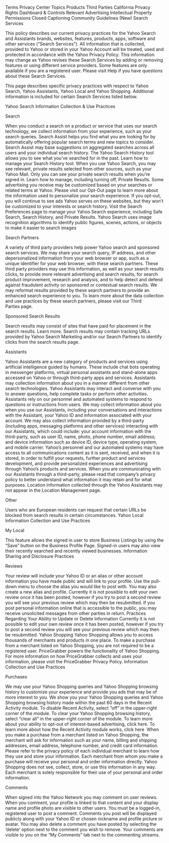 Terms
Privacy Center
Topics
Products
Third Parties
California Privacy Rights
Dashboard & Controls
Relevant Advertising
Intellectual Property
Permissions
Closed Captioning
Community Guidelines (New)
Search Services

This policy describes our current privacy practices for the Yahoo Search and Assistants brands, websites, features, products, apps, software and other services (“Search Services”). All information that is collected, provided to Yahoo or stored in your Yahoo Account will be treated, used and protected in accordance with the Yahoo Privacy Policy. This information may change as Yahoo revises these Search Services by adding or removing features or using different service providers. Some features are only available if you are a registered user. Please visit Help if you have questions about these Search Services.

This page describes specific privacy practices with respect to Yahoo Search, Yahoo Assistants, Yahoo Local and Yahoo Shopping. Additional information is included for certain Search Services listed below.

Yahoo Search
Information Collection & Use Practices

Search

When you conduct a search on a product or service that uses our search technology, we collect information from your experience, such as your search queries.
Search Assist helps you find what you are looking for by automatically offering popular search terms and new topics to consider. Search Assist may base suggestions on aggregated searches across all users and your individual search history.
The Yahoo Search History tool allows you to see what you've searched for in the past. Learn how to manage your Search History tool.
When you use Yahoo Search, you may see relevant, private results selected from other sources, such as your Yahoo Mail. Only you can see your private search results when you’re signed in. Learn how to manage, including turning off, Private Results.
Some advertising you receive may be customized based on your searches or related terms at Yahoo. Please visit our Opt-Out page to learn more about the information used to personalize your search experience. If you opt-out, you will continue to see ads Yahoo serves on these websites, but they won’t be customized to your interests or search history.
Visit the Search Preferences page to manage your Yahoo Search experience, including Safe Search, Search History, and Private Results.
Yahoo Search uses image recognition algorithms to identify public figures, scenes, actions, or objects to make it easier to search images

Search Partners

A variety of third party providers help power Yahoo search and sponsored search services.
We may share your search query, IP address, and other depersonalized information from your web browser or app, such as a unique identifier for your web browser, with these search partners.
These third party providers may use this information, as well as your search results clicks, to provide more relevant advertising and search results, for search product improvement, research and analysis, and to help detect and defend against fraudulent activity on sponsored or contextual search results.
We may reformat results provided by these search partners to provide an enhanced search experience to you.
To learn more about the data collection and use practices by these search partners, please visit our Third Parties page.

Sponsored Search Results

Search results may consist of sites that have paid for placement in the search results. Learn more.
Search results may contain tracking URLs provided by Yahoo Search Marketing and/or our Search Partners to identify clicks from the search results page.

Assistants

Yahoo Assistants are a new category of products and services using artificial intelligence guided by humans. These include chat bots operating in messenger platforms, virtual personal assistants and stand-alone apps accessed on Yahoo or through third-party apps and services. Assistants may collection information about you in a manner different from other search technologies.
Yahoo Assistants may interact and converse with you to answer questions, help complete tasks or perform other activities. Assistants rely on our personnel and automated systems to respond to questions or instructions from users.
We may collect information about you when you use our Assistants, including your conversations and interactions with the Assistant, your Yahoo ID and information associated with your account.
We may also collect information provided by a third-party (including apps, messaging platforms and other services) interacting with our Assistants, which could include: your account information with the third-party, such as user ID, name, photo, phone number, email address; and device information such as device ID, device type, operating system, and mobile carrier.
Yahoo’s personnel and our automated systems may have access to all communications content as it is sent, received, and when it is stored, in order to fulfill your requests, further product and services development, and provide personalized experiences and advertising through Yahoo’s products and services.
When you are communicating with our Assistants through a third-party, please read that company’s privacy policy to better understand what information it may retain and for what purposes.
Location information collected through the Yahoo Assistants may not appear in the Location Management page.

Other

Users who are European residents can request that certain URLs be blocked from search results in certain circumstances.
Yahoo Local
Information Collection and Use Practices  

My Local

This feature allows the signed in user to store Business Listings by using the “Save” button on the Business Profile Page.
Signed-in users may also view their recently searched and recently viewed businesses.
Information Sharing and Disclosure Practices

Reviews

Your review will include your Yahoo ID or an alias or other account information you have made public and will link to your profile. Use the pull-down menu to choose the alias you would like to post with. You may also create a new alias and profile.
Currently it is not possible to edit your own review once it has been posted, however if you try to post a second review you will see your previous review which may then be resubmitted.
If you post personal information online that is accessible to the public, you may receive unsolicited messages from other parties in return.
Practices Regarding Your Ability to Update or Delete Information
Currently it is not possible to edit your own review once it has been posted, however if you try to post a second review you will see your previous review which may then be resubmitted.
Yahoo Shopping
Yahoo Shopping allows you to access thousands of merchants and products in one place. To make a purchase from a merchant listed on Yahoo Shopping, you are not required to be a registered user.
PriceGrabber powers the functionality of Yahoo Shopping. For more information on how PriceGrabber collects and uses your information, please visit the PriceGrabber Privacy Policy.
Information Collection and Use Practices

Purchases

We may use your Yahoo Shopping queries and Yahoo Shopping browsing history to customize your experience and provide you ads that may be of more interest to you. We show you your Yahoo Shopping queries and Yahoo Shopping browsing history made within the past 60 days in the Recent Activity module.
To disable Recent Activity, select “off” in the upper-right corner of the module. To clear your Yahoo Shopping browsing history, select “clear all” in the upper-right corner of the module. To learn more about your ability to opt-out of interest-based advertising, click here. To learn more about how the Recent Activity module works, click here 
When you make a purchase from a merchant listed on Yahoo Shopping, the merchant will ask for information such as your name, billing and shipping addresses, email address, telephone number, and credit card information. Please refer to the privacy policy of each individual merchant to learn how they use and store your information.
Each merchant from whom you make a purchase will receive your personal and order information directly. Yahoo Shopping does not see, collect, store, or use this information in any way.
Each merchant is solely responsible for their use of your personal and order information.

Comments

When signed into the Yahoo Network you may comment on user reviews. When you comment, your profile is linked to that content and your display name and profile photo are visible to other users.
You must be a logged-in, registered user to post a comment.
Comments you post will be displayed publicly along with your Yahoo ID or chosen nickname and profile picture or avatar.
You may also delete a comment you have posted by selecting the ‘delete’ option next to the comment you wish to remove.
Your comments are visible to you on the “My Comments” tab next to the commenting streams.